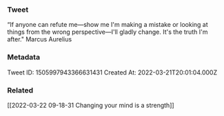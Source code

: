 ### Tweet
“If anyone can refute me—show me I'm making a mistake or looking at things from the wrong perspective—I'll gladly change. It's the truth I'm after." Marcus Aurelius

### Metadata
Tweet ID: 1505997943366631431
Created At: 2022-03-21T20:01:04.000Z

### Related
[[2022-03-22 09-18-31 Changing your mind is a strength]]


